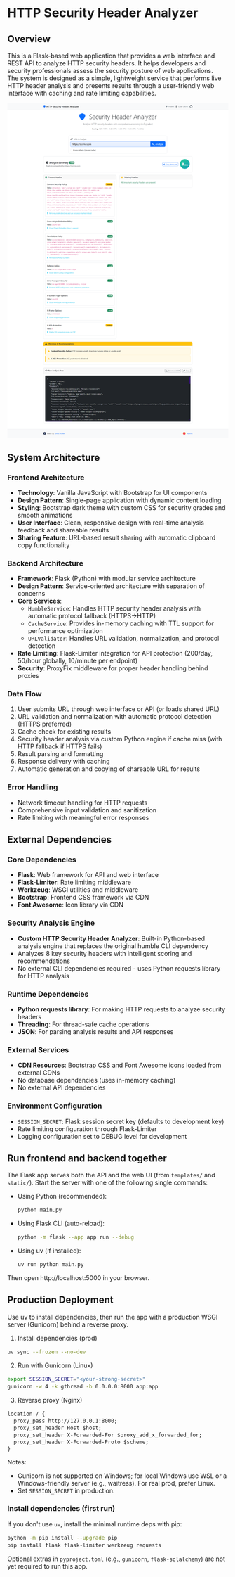 # HTTP Security Header Analyzer

## Overview

This is a Flask-based web application that provides a web interface and REST API to analyze HTTP security headers. It helps developers and security professionals assess the security posture of web applications.  
The system is designed as a simple, lightweight service that performs live HTTP header analysis and presents results through a user-friendly web interface with caching and rate limiting capabilities.

![example](./example.png)

## System Architecture

### Frontend Architecture

- **Technology**: Vanilla JavaScript with Bootstrap for UI components
- **Design Pattern**: Single-page application with dynamic content loading
- **Styling**: Bootstrap dark theme with custom CSS for security grades and smooth animations
- **User Interface**: Clean, responsive design with real-time analysis feedback and shareable results
- **Sharing Feature**: URL-based result sharing with automatic clipboard copy functionality

### Backend Architecture

- **Framework**: Flask (Python) with modular service architecture
- **Design Pattern**: Service-oriented architecture with separation of concerns
- **Core Services**:
  - `HumbleService`: Handles HTTP security header analysis with automatic protocol fallback (HTTPS→HTTP)
  - `CacheService`: Provides in-memory caching with TTL support for performance optimization
  - `URLValidator`: Handles URL validation, normalization, and protocol detection
- **Rate Limiting**: Flask-Limiter integration for API protection (200/day, 50/hour globally, 10/minute per endpoint)
- **Security**: ProxyFix middleware for proper header handling behind proxies

### Data Flow

1. User submits URL through web interface or API (or loads shared URL)
2. URL validation and normalization with automatic protocol detection (HTTPS preferred)
3. Cache check for existing results
4. Security header analysis via custom Python engine if cache miss (with HTTP fallback if HTTPS fails)
5. Result parsing and formatting
6. Response delivery with caching
7. Automatic generation and copying of shareable URL for results

### Error Handling

- Network timeout handling for HTTP requests
- Comprehensive input validation and sanitization
- Rate limiting with meaningful error responses

## External Dependencies

### Core Dependencies

- **Flask**: Web framework for API and web interface
- **Flask-Limiter**: Rate limiting middleware
- **Werkzeug**: WSGI utilities and middleware
- **Bootstrap**: Frontend CSS framework via CDN
- **Font Awesome**: Icon library via CDN

### Security Analysis Engine

- **Custom HTTP Security Header Analyzer**: Built-in Python-based analysis engine that replaces the original humble CLI dependency
- Analyzes 8 key security headers with intelligent scoring and recommendations
- No external CLI dependencies required - uses Python requests library for HTTP analysis

### Runtime Dependencies

- **Python requests library**: For making HTTP requests to analyze security headers
- **Threading**: For thread-safe cache operations
- **JSON**: For parsing analysis results and API responses

### External Services

- **CDN Resources**: Bootstrap CSS and Font Awesome icons loaded from external CDNs
- No database dependencies (uses in-memory caching)
- No external API dependencies

### Environment Configuration

- `SESSION_SECRET`: Flask session secret key (defaults to development key)
- Rate limiting configuration through Flask-Limiter
- Logging configuration set to DEBUG level for development

## Run frontend and backend together

The Flask app serves both the API and the web UI (from `templates/` and `static/`). Start the server with one of the following single commands:

- Using Python (recommended):
  
  ```bash
  python main.py
  ```

- Using Flask CLI (auto-reload):
  
  ```bash
  python -m flask --app app run --debug
  ```

- Using uv (if installed):
  
  ```bash
  uv run python main.py
  ```

Then open http://localhost:5000 in your browser.

## Production Deployment

Use uv to install dependencies, then run the app with a production WSGI server (Gunicorn) behind a reverse proxy.

1) Install dependencies (prod)

```bash
uv sync --frozen --no-dev
```

2) Run with Gunicorn (Linux)

```bash
export SESSION_SECRET="<your-strong-secret>"
gunicorn -w 4 -k gthread -b 0.0.0.0:8000 app:app
```

3) Reverse proxy (Nginx)

```nginx
location / {
  proxy_pass http://127.0.0.1:8000;
  proxy_set_header Host $host;
  proxy_set_header X-Forwarded-For $proxy_add_x_forwarded_for;
  proxy_set_header X-Forwarded-Proto $scheme;
}
```

Notes:
- Gunicorn is not supported on Windows; for local Windows use WSL or a Windows-friendly server (e.g., waitress). For real prod, prefer Linux.
- Set `SESSION_SECRET` in production.

### Install dependencies (first run)

If you don't use `uv`, install the minimal runtime deps with pip:

```bash
python -m pip install --upgrade pip
pip install flask flask-limiter werkzeug requests
```

Optional extras in `pyproject.toml` (e.g., `gunicorn`, `flask-sqlalchemy`) are not yet required to run this app.
